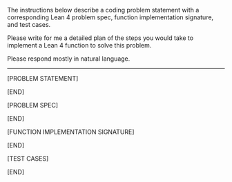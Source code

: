 The instructions below describe a coding problem statement with a corresponding Lean 4 problem spec, function implementation signature, and test cases.

Please write for me a detailed plan of the steps you would take to implement a Lean 4 function to solve this problem.

Please respond mostly in natural language.

--------------------------------------------------

[PROBLEM STATEMENT]

[END]

[PROBLEM SPEC]

[END]

[FUNCTION IMPLEMENTATION SIGNATURE]

[END]

[TEST CASES]

[END]